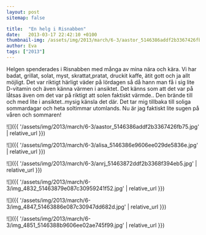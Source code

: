 ```yaml
---
layout: post
sitemap: false

title:  "En helg i Risnabben"
date:   2013-03-17 22:42:10 +0100
thumbnail-img: /assets/img/2013/march/6-3/aastor_5146386addf2b3367426fb75.jpg
author: Eva
tags: ["2013"]
---
```


Helgen spenderades i Risnabben med många av mina nära och kära. Vi har badat, grillat, solat, myst, skrattat,pratat, druckit kaffe, ätit gott och ja allt möjligt. Det var riktigt härligt väder på lördagen så då hann man få i sig lite D-vitamin och även känna värmen i ansiktet. Det känns som att det var på låtsas även om det var på riktigt att solen faktiskt värmde.. Den brände till och med lite i ansiktet..mysig känsla det där. Det tar mig tillbaka till soliga sommardagar och heta soltimmar utomlands. Nu är jag faktiskt lite sugen på våren och sommaren!

![]({{ '/assets/img/2013/march/6-3/aastor_5146386addf2b3367426fb75.jpg'  | relative_url }})

![]({{ '/assets/img/2013/march/6-3/alisa_5146386e9606ee029de5836e.jpg'  | relative_url }})

![]({{ '/assets/img/2013/march/6-3/anrj_51463872ddf2b3368f394eb5.jpg'  | relative_url }})

![]({{ '/assets/img/2013/march/6-3/img_4832_51463879e087c30959241f52.jpg'  | relative_url }})

![]({{ '/assets/img/2013/march/6-3/img_4847_51463886e087c30947dd682d.jpg'  | relative_url }})

![]({{ '/assets/img/2013/march/6-3/img_4851_5146388b9606ee02ae745f99.jpg'  | relative_url }})

